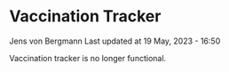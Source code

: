 Vaccination Tracker
================
Jens von Bergmann
Last updated at 19 May, 2023 - 16:50

Vaccination tracker is no longer functional.
